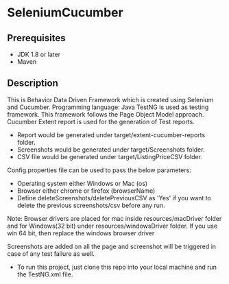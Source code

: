 # SeleniumCucumber

## Prerequisites
 - JDK 1.8 or later
 - Maven
 
## Description
 
 This is Behavior Data Driven Framework which is created using Selenium and Cucumber.
 Programming language: Java
 TestNG is used as testing framework.
 This framework follows the Page Object Model approach. 
 Cucumber Extent report is used for the generation of Test reports.
 
 - Report would be generated under target/extent-cucumber-reports folder.
 - Screenshots would be generated under target/Screenshots folder.
 - CSV file would be generated under target/ListingPriceCSV folder.
 
 Config.properties file can be used to pass the below parameters:
  - Operating system either Windows or Mac (os)
  - Browser either chrome or firefox (browserName)
  - Define deleteScreenshots/deletePreviousCSV as 'Yes' if you want to delete the previous screenshots/csv before any run.
  
Note: Browser drivers are placed for mac inside resources/macDriver folder and for Windows(32 bit) under resources/windowsDriver folder. If you use win 64 bit, then replace the windows browser driver


 Screenshots are added on all the page and screenshot will be triggered in case of any test failure as well.
 
 
  - To run this project, just clone this repo into your local machine and run the TestNG.xml file.
